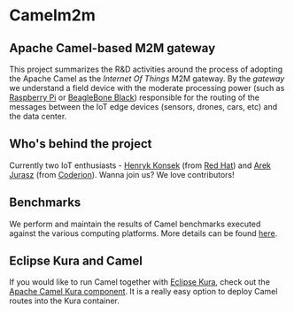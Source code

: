 # Camelm2m
## Apache Camel-based M2M gateway

This project summarizes the R&D activities around the process of adopting the Apache Camel as the *Internet Of Things* M2M
gateway. By the *gateway* we understand a field device with the moderate processing power (such as
[Raspberry Pi](http://www.raspberrypi.org) or [BeagleBone Black](http://beagleboard.org/BLACK)) responsible for the
routing of the messages between the IoT edge devices (sensors, drones, cars, etc) and the data center.

## Who's behind the project

Currently two IoT enthusiasts - [Henryk Konsek](https://twitter.com/hekonsek) (from [Red Hat](http://redhat.com)) and
[Arek Jurasz](https://twitter.com/arekjurasz) (from [Coderion](http://coderion.pl)). Wanna join us? We love
contributors!

## Benchmarks

We perform and maintain the results of Camel benchmarks executed against the various computing platforms. More details
can be found [here](https://github.com/hekonsek/camel-m2m-gateway/tree/master/benchmarks/README.md).

## Eclipse Kura and Camel

If you would like to run Camel together with [Eclipse Kura](https://eclipse.org/kura), check out the
[Apache Camel Kura component](http://camel.apache.org/kura). It is a really easy option to deploy Camel routes into the
Kura container.
